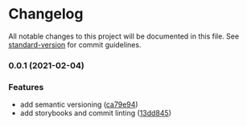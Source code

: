 # Changelog

All notable changes to this project will be documented in this file. See [standard-version](https://github.com/conventional-changelog/standard-version) for commit guidelines.

### 0.0.1 (2021-02-04)


### Features

* add semantic versioning ([ca79e94](https://github.com/ochomoswill/dev-extreme-nx-starter/commit/ca79e946220ef59eec4a754d3cc0d4b322e318e9))
* add storybooks and commit linting ([13dd845](https://github.com/ochomoswill/dev-extreme-nx-starter/commit/13dd84519587287bd153ed2ec660bf2975bed7c5))
